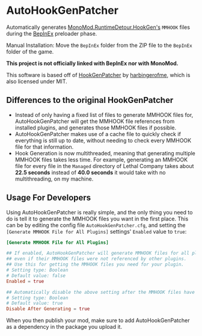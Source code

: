 # AutoHookGenPatcher

Automatically generates [MonoMod.RuntimeDetour.HookGen's](https://github.com/MonoMod/MonoMod) `MMHOOK` files during the [BepInEx](https://github.com/BepInEx/BepInEx) preloader phase.

Manual Installation:
Move the `BepInEx` folder from the ZIP file to the `BepInEx` folder of the game.

**This project is not officially linked with BepInEx nor with MonoMod.**

This software is based off of [HookGenPatcher](https://github.com/harbingerofme/Bepinex.Monomod.HookGenPatcher) by [harbingerofme](https://github.com/harbingerofme), which is also licensed under MIT.

## Differences to the original HookGenPatcher

- Instead of only having a fixed list of files to generate MMHOOK files for, AutoHookGenPatcher will get the MMHOOK file references from installed plugins, and generates those MMHOOK files if possible.
- AutoHookGenPatcher makes use of a cache file to quickly check if everything is still up to date, without needing to check every MMHOOK file for that information.
- Hook Generation is now multithreaded, meaning that generating multiple MMHOOK files takes less time. For example, generating an MMHOOK file for every file in the `Managed` directory of Lethal Company takes about **22.5 seconds** instead of **40.0 seconds** it would take with no multithreading, on my machine.

## Usage For Developers

Using AutoHookGenPatcher is really simple, and the only thing you need to do is tell it to generate the MMHOOK files you want in the first place. This can be by editing the config file `AutoHookGenPatcher.cfg`, and setting the `[Generate MMHOOK File for All Plugins]` settings' `Enabled` value to `true`:

```toml
[Generate MMHOOK File for All Plugins]

## If enabled, AutoHookGenPatcher will generate MMHOOK files for all plugins
## even if their MMHOOK files were not referenced by other plugins.
## Use this for getting the MMHOOK files you need for your plugin.
# Setting type: Boolean
# Default value: false
Enabled = true

## Automatically disable the above setting after the MMHOOK files have been generated.
# Setting type: Boolean
# Default value: true
Disable After Generating = true
```
When you then publish your mod, make sure to add AutoHookGenPatcher as a dependency in the package you upload it.